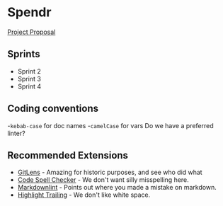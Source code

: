 # Spendr

[Project Proposal](./Documentation/Project%20Proposal.md)

## Sprints

- Sprint 2
- Sprint 3
- Sprint 4

## Coding conventions

-`kebab-case` for doc names
-`camelCase` for vars
Do we have a preferred linter?

## Recommended Extensions

- [GitLens](https://marketplace.visualstudio.com/items?itemName=eamodio.gitlens) - Amazing for historic purposes, and see who did what
- [Code Spell Checker](https://marketplace.visualstudio.com/items?itemName=streetsidesoftware.code-spell-checker) - We don't want silly misspelling here.
- [Markdownlint](https://marketplace.visualstudio.com/items?itemName=DavidAnson.vscode-markdownlint) - Points out where you made a mistake on markdown.
- [Highlight Trailing](https://marketplace.visualstudio.com/items?itemName=ybaumes.highlight-trailing-white-spaces) - We don't like white space.
